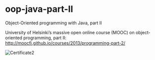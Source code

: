 # oop-java-part-II

Object-Oriented programming with Java, part II

University of Helsinki’s massive open online course (MOOC) on object-oriented programming, part II: http://moocfi.github.io/courses/2013/programming-part-2/

![Certificate2](https://i.ibb.co/0CNk0YQ/mooccertificate2.png "Certificate2")
